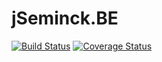 # jSeminck.BE

[![Build Status](https://travis-ci.org/jseminck/jseminck-be-main.svg?branch=master)](https://travis-ci.org/jseminck/jseminck-be-main)
[![Coverage Status](https://coveralls.io/repos/github/jseminck/jseminck-be-main/badge.svg?branch=master)](https://coveralls.io/github/jseminck/jseminck-be-main?branch=master)